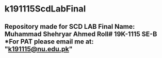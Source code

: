 # k191115ScdLabFinal
Repository made for SCD LAB Final
Name: Muhammad Shehryar Ahmed
Roll# 19K-1115 SE-B
*For PAT please email me at: "k191115@nu.edu.pk"
-------------------------------------------------
